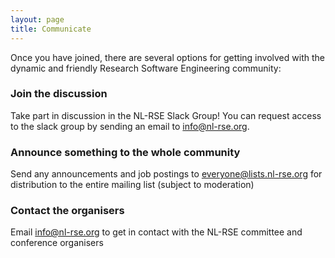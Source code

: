 ```yaml
---
layout: page
title: Communicate
---
```


Once you have joined, there are several options for getting involved with the dynamic and friendly
Research Software Engineering community:

### Join the discussion

Take part in discussion in the NL-RSE Slack Group! You can request access to the slack group by sending an email to info@nl-rse.org.

### Announce something to the whole community

Send any announcements and job postings to everyone@lists.nl-rse.org for distribution to the entire mailing list (subject to moderation)

### Contact the organisers

Email info@nl-rse.org to get in contact with the NL-RSE committee and conference organisers




